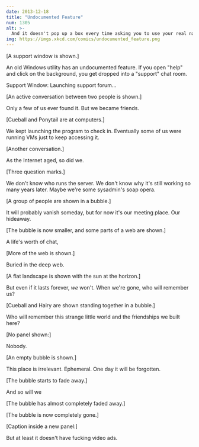 ```yaml
---
date: 2013-12-18
title: "Undocumented Feature"
num: 1305
alt: >-
  And it doesn't pop up a box every time asking you to use your real name. In fact, there's no way to set your name at all. You just have to keep reminding people who you are.
img: https://imgs.xkcd.com/comics/undocumented_feature.png
---
```

[A support window is shown.]

An old Windows utility has an undocumented feature. If you open "help" and click on the background, you get dropped into a "support" chat room.

Support Window: Launching support forum...

[An active conversation between two people is shown.]

Only a few of us ever found it. But we became friends.

[Cueball and Ponytail are at computers.]

We kept launching the program to check in. Eventually some of us were running VMs just to keep accessing it.

[Another conversation.]

As the Internet aged, so did we.

[Three question marks.]

We don't know who runs the server. We don't know why it's still working so many years later. Maybe we're some sysadmin's soap opera.

[A group of people are shown in a bubble.]

It will probably vanish someday, but for now it's our meeting place. Our hideaway.

[The bubble is now smaller, and some parts of a web are shown.]

A life's worth of chat,

[More of the web is shown.]

Buried in the deep web.

[A flat landscape is shown with the sun at the horizon.]

But even if it lasts forever, *we* won't. When we're gone, who will remember us?

[Cueball and Hairy are shown standing together in a bubble.]

Who will remember this strange little world and the friendships we built here?

[No panel shown:]

Nobody.

[An empty bubble is shown.]

This place is irrelevant. Ephemeral. One day it will be forgotten.

[The bubble starts to fade away.]

And so will we

[The bubble has almost completely faded away.]

[The bubble is now completely gone.]

[Caption inside a new panel:]

But at least it doesn't have fucking video ads.